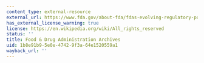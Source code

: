 ```yaml
---
content_type: external-resource
external_url: https://www.fda.gov/about-fda/fdas-evolving-regulatory-powers/part-i-1906-food-and-drugs-act-and-its-enforcement
has_external_license_warning: true
license: https://en.wikipedia.org/wiki/All_rights_reserved
status: ''
title: Food & Drug Administration Archives
uid: 1b8e91b9-5e0e-4742-9f3a-64e1520559a1
wayback_url: ''
---
```

